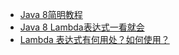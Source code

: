 - [Java 8简明教程](http://www.importnew.com/10360.html)
- [Java 8 Lambda表达式一看就会](https://juejin.im/post/5a5573e06fb9a01cbe653365)
- [Lambda 表达式有何用处？如何使用？](https://www.zhihu.com/question/20125256)
